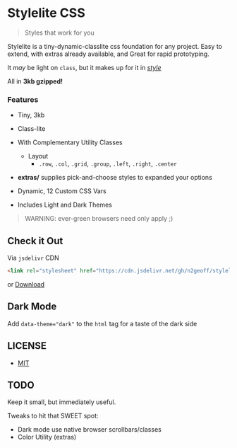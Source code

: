 # Stylelite CSS

> Styles that work for you

Stylelite is a tiny-dynamic-classlite css foundation for any project.  Easy to extend, with extras already available, and Great for rapid prototyping.

It *may* be light on `class`, but it makes up for it in *[style](src/extras)*

All in **3kb gzipped!**

### Features

- Tiny, 3kb
- Class-lite
- With Complementary Utility Classes
  - Layout
    - `.row`, `.col`, `.grid`, `.group`, `.left`, `.right`, `.center`

- **extras/** supplies pick-and-choose styles to expanded your options
- Dynamic, 12 Custom CSS Vars
- Includes Light and Dark Themes

> WARNING: ever-green browsers need only apply ;)


## Check it Out

Via `jsdelivr` CDN

```html
<link rel="stylesheet" href="https://cdn.jsdelivr.net/gh/n2geoff/stylelite/dist/stylelite.min.css">

```

or [Download](https://raw.githubusercontent.com/n2geoff/stylelite/main/dist/stylelite.min.css)



## Dark Mode

Add `data-theme="dark"` to the `html` tag for a taste of the dark side


## LICENSE

- [MIT](LICENSE)


## TODO

Keep it small, but immediately useful.

Tweaks to hit that SWEET spot:

- Dark mode use native browser scrollbars/classes
- Color Utility (extras)

